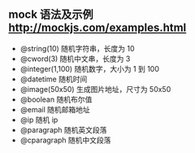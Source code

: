 ## mock 语法及示例 http://mockjs.com/examples.html

- @string(10) 随机字符串，长度为 10
- @cword(3) 随机中文串，长度为 3
- @integer(1,100) 随机数字，大小为 1 到 100
- @datetime 随机时间
- @image(50x50) 生成图片地址，尺寸为 50x50
- @boolean 随机布尔值
- @email 随机邮箱地址
- @ip 随机 ip
- @paragraph 随机英文段落
- @cparagraph 随机中文段落
